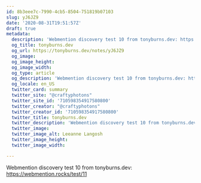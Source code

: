 ```yaml
---
id: 8b3eee7c-7990-4cb5-8504-751819b07103
slug: yJ6JZ9
date: '2020-08-31T19:51:57Z'
draft: true
metadata:
  description: 'Webmention discovery test 10 from tonyburns.dev: https://webmention.rocks/test/11 '
  og_title: tonyburns.dev
  og_url: https://tonyburns.dev/notes/yJ6JZ9
  og_image: 
  og_image_height: 
  og_image_width: 
  og_type: article
  og_description: 'Webmention discovery test 10 from tonyburns.dev: https://webmention.rocks/test/11 '
  og_locale: en_US
  twitter_card: summary
  twitter_site: "@craftyphotons"
  twitter_site_id: '710598354917580800'
  twitter_creator: "@craftyphotons"
  twitter_creator_id: '710598354917580800'
  twitter_title: tonyburns.dev
  twitter_description: 'Webmention discovery test 10 from tonyburns.dev: https://webmention.rocks/test/11 '
  twitter_image: 
  twitter_image_alt: Leeanne Langosh
  twitter_image_height: 
  twitter_image_width: 

---
```


Webmention discovery test 10 from tonyburns.dev: https://webmention.rocks/test/11
